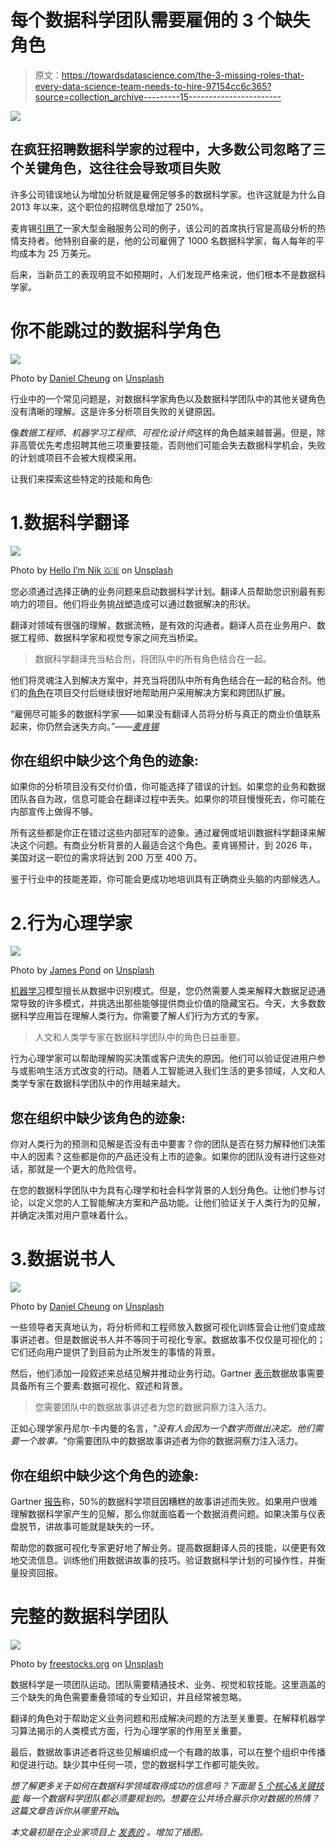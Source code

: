 # 每个数据科学团队需要雇佣的 3 个缺失角色

> 原文：<https://towardsdatascience.com/the-3-missing-roles-that-every-data-science-team-needs-to-hire-97154cc6c365?source=collection_archive---------15----------------------->

![](img/7f24a67de2204d1c74d5624a1f3073ce.png)

## 在疯狂招聘数据科学家的过程中，大多数公司忽略了三个关键角色，这往往会导致项目失败

许多公司错误地认为增加分析就是雇佣足够多的数据科学家。也许这就是为什么自 2013 年以来，这个职位的招聘信息增加了 250%。

麦肯锡[引用了](https://www.mckinsey.com/business-functions/mckinsey-analytics/our-insights/ten-red-flags-signaling-your-analytics-program-will-fail)一家大型金融服务公司的例子，该公司的首席执行官是高级分析的热情支持者。他特别自豪的是，他的公司雇佣了 1000 名数据科学家，每人每年的平均成本为 25 万美元。

后来，当新员工的表现明显不如预期时，人们发现严格来说，他们根本不是数据科学家。

# 你不能跳过的数据科学角色

![](img/d74051d0d7594f2e29dd681ffcea54d1.png)

Photo by [Daniel Cheung](https://unsplash.com/@danielkcheung?utm_source=unsplash&utm_medium=referral&utm_content=creditCopyText) on [Unsplash](https://unsplash.com/?utm_source=unsplash&utm_medium=referral&utm_content=creditCopyText)

行业中的一个常见问题是，对数据科学家角色以及数据科学团队中的其他关键角色没有清晰的理解。这是许多分析项目失败的关键原因。

像*数据工程师*、*机器学习工程师*、*可视化设计师*这样的角色越来越普遍。但是，除非高管优先考虑招聘其他三项重要技能，否则他们可能会失去数据科学机会，失败的计划或项目不会被大规模采用。

让我们来探索这些特定的技能和角色:

# 1.数据科学翻译

![](img/bcb35cd24003bd5176a63b6b3b530ba3.png)

Photo by [Hello I’m Nik 🇬🇧](https://unsplash.com/@helloimnik?utm_source=unsplash&utm_medium=referral&utm_content=creditCopyText) on [Unsplash](https://unsplash.com/?utm_source=unsplash&utm_medium=referral&utm_content=creditCopyText)

您必须通过选择正确的业务问题来启动数据科学计划。翻译人员帮助您识别最有影响力的项目。他们将业务挑战塑造成可以通过数据解决的形状。

翻译对领域有很强的理解，数据流畅，是有效的沟通者。翻译人员在业务用户、数据工程师、数据科学家和视觉专家之间充当桥梁。

> 数据科学翻译充当粘合剂，将团队中的所有角色结合在一起。

他们将灵魂注入到解决方案中，并充当将团队中所有角色结合在一起的粘合剂。他们的[角色](https://hbr.org/2018/02/you-dont-have-to-be-a-data-scientist-to-fill-this-must-have-analytics-role)在项目交付后继续很好地帮助用户采用解决方案和跨团队扩展。

“雇佣尽可能多的数据科学家——如果没有翻译人员将分析与真正的商业价值联系起来，你仍然会迷失方向。”——[*麦肯锡*](https://www.mckinsey.com/business-functions/organization/our-insights/five-fifty-lost-in-translation)

## **你在组织中缺少这个角色的迹象:**

如果你的分析项目没有交付价值，你可能选择了错误的计划。如果您的业务和数据团队各自为政，信息可能会在翻译过程中丢失。如果你的项目慢慢死去，你可能在内部宣传上做得不够。

所有这些都是你正在错过这些内部冠军的迹象。通过雇佣或培训数据科学翻译来解决这个问题。有商业分析背景的人最适合这个角色。麦肯锡预计，到 2026 年，美国对这一职位的需求将达到 200 万至 400 万。

鉴于行业中的技能差距，你可能会更成功地培训具有正确商业头脑的内部候选人。

# 2.行为心理学家

![](img/9e22b07db1ce45ad7153d4d2b10d94a9.png)

Photo by [James Pond](https://unsplash.com/@jamesponddotco?utm_source=unsplash&utm_medium=referral&utm_content=creditCopyText) on [Unsplash](https://unsplash.com/?utm_source=unsplash&utm_medium=referral&utm_content=creditCopyText)

[机器学习](https://enterprisersproject.com/tags/machine-learning)模型擅长从数据中识别模式。但是，您仍然需要人类来解释大数据足迹通常导致的许多模式，并挑选出那些能够提供商业价值的隐藏宝石。今天，大多数数据科学应用旨在理解人类行为。你需要了解人们行为方式的专家。

> 人文和人类学专家在数据科学团队中的角色日益重要。

行为心理学家可以帮助理解购买决策或客户流失的原因。他们可以验证促进用户参与或影响生活方式改变的行动。随着人工智能进入我们生活的更多领域，人文和人类学专家在数据科学团队中的作用越来越大。

## **您在组织中缺少该角色的迹象:**

你对人类行为的预测和见解是否没有击中要害？你的团队是否在努力解释他们决策中人的因素？这些都是你的产品还没有上市的迹象。如果你的团队没有进行这些对话，那就是一个更大的危险信号。

在您的数据科学团队中为具有心理学和社会科学背景的人划分角色。让他们参与讨论，以定义您的人工智能解决方案和产品功能。让他们验证关于人类行为的见解，并确定决策对用户意味着什么。

# 3.数据说书人

![](img/fd8ff0d9f2ba4cf22c1e1d70a3714a5b.png)

Photo by [Daniel Cheung](https://unsplash.com/@danielkcheung?utm_source=unsplash&utm_medium=referral&utm_content=creditCopyText) on [Unsplash](https://unsplash.com/?utm_source=unsplash&utm_medium=referral&utm_content=creditCopyText)

一些领导者天真地认为，将分析师和工程师放入数据可视化训练营会让他们变成故事讲述者。但是数据说书人并不等同于可视化专家。数据故事不仅仅是可视化的；它们还向用户提供了到目前为止所发生的事情的背景。

然后，他们添加一段叙述来总结见解并推动业务行动。Gartner [表示](https://www.gartner.com/smarterwithgartner/use-data-and-analytics-to-tell-a-story/)数据故事需要具备所有三个要素:数据可视化、叙述和背景。

> 您需要团队中的数据故事讲述者为您的数据洞察力注入活力。

正如心理学家丹尼尔·卡内曼的名言，“*没有人会因为一个数字而做出决定。他们需要一个故事。*“你需要团队中的数据故事讲述者为你的数据洞察力注入活力。

## **你在组织中缺少这个角色的迹象:**

Gartner [报告](https://www.gartner.com/en/documents/3909019/how-to-use-storytelling-to-sell-your-data-science-projec)称，50%的数据科学项目因糟糕的故事讲述而失败。如果用户很难理解数据科学家产生的见解，那么你就面临着一个数据消费问题。如果决策与仪表盘脱节，讲故事可能就是缺失的一环。

帮助您的数据可视化专家更好地了解业务。提高数据翻译人员的技能，以便更有效地交流信息。训练他们用数据讲故事的技巧。验证数据科学计划的可操作性，并衡量投资回报。

# 完整的数据科学团队

![](img/bb0aea9280cc8c06aa197dc60eca0972.png)

Photo by [freestocks.org](https://unsplash.com/@freestocks?utm_source=unsplash&utm_medium=referral&utm_content=creditCopyText) on [Unsplash](https://unsplash.com/?utm_source=unsplash&utm_medium=referral&utm_content=creditCopyText)

数据科学是一项团队运动。团队需要精通技术、业务、视觉和软技能。这里涵盖的三个缺失的角色需要重叠领域的专业知识，并且经常被忽略。

翻译的角色对于帮助定义业务问题和形成解决问题的方法至关重要。在解释机器学习算法揭示的人类模式方面，行为心理学家的作用至关重要。

最后，数据故事讲述者将这些见解编织成一个有趣的故事，可以在整个组织中传播和促进行动。缺少其中任何一项，您的数据科学工作都可能失败。

*想了解更多关于如何在数据科学领域取得成功的信息吗？下面是* [*5 个核心&关键技能*](/whats-the-secret-sauce-to-transforming-into-a-unicorn-in-data-science-94082b01c39d) *每一个数据科学团队都必须要规划的。想要在公共场合展示你对数据的热情？这篇文章告诉你从哪里开始*[](/how-to-flaunt-your-passion-for-analytics-in-data-science-job-interviews-2cb432cc3d3d)**。**

**本文最初是在企业家项目上* [*发表的*](https://enterprisersproject.com/article/2019/9/data-science-key-analytics-roles) *。增加了插图。**